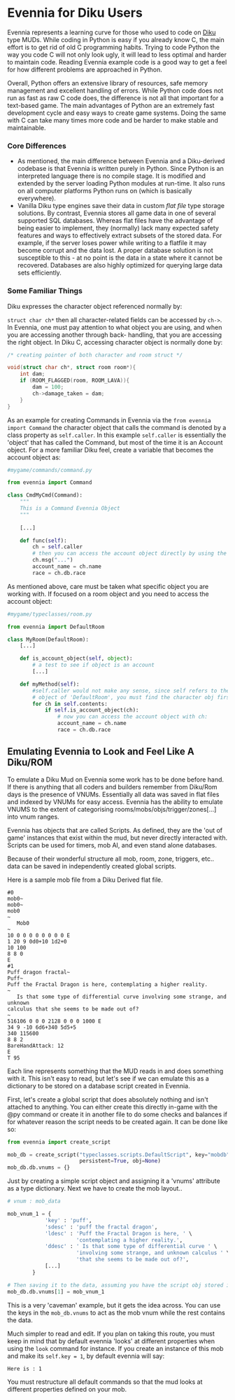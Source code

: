 # Evennia for Diku Users


Evennia represents a learning curve for those who used to code on
[Diku](https://en.wikipedia.org/wiki/DikuMUD) type MUDs. While coding in Python is easy if you
already know C, the main effort is to get rid of old C programming habits. Trying to code Python the
way you code C will not only look ugly, it will lead to less optimal and harder to maintain code.
Reading Evennia example code is a good way to get a feel for how different problems are approached
in Python.

Overall, Python offers an extensive library of resources, safe memory management and excellent
handling of errors. While Python code does not run as fast as raw C code does, the difference is not
all that important for a text-based game. The main advantages of Python are an extremely fast
development cycle and easy ways to create game systems. Doing the same with C can take many times
more code and be harder to make stable and maintainable.

### Core Differences

- As mentioned, the main difference between Evennia and a Diku-derived codebase is that Evennia is
written purely in Python. Since Python is an interpreted language there is no compile stage. It is
modified and extended by the server loading Python modules at run-time. It also runs on all computer
platforms Python runs on (which is basically everywhere).
- Vanilla Diku type engines save their data in custom *flat file* type storage solutions. By
contrast, Evennia stores all game data in one of several supported SQL databases. Whereas flat files
have the advantage of being easier to implement, they (normally) lack many expected safety features
and ways to effectively extract subsets of the stored data. For example, if the server loses power
while writing to a flatfile it may become corrupt and the data lost. A proper database solution is
not susceptible to this - at no point is the data in a state where it cannot be recovered. Databases
are also highly optimized for querying large data sets efficiently.

### Some Familiar Things

Diku expresses the character object referenced normally by:

`struct char ch*` then all character-related fields can be accessed by `ch->`. In Evennia, one must
pay attention to what object you are using, and when you are accessing another through back-
handling, that you are accessing the right object. In Diku C, accessing character object is normally
done by:

```c
/* creating pointer of both character and room struct */

void(struct char ch*, struct room room*){
    int dam;
    if (ROOM_FLAGGED(room, ROOM_LAVA)){
        dam = 100;
        ch->damage_taken = dam;
    }
}
```

As an example for creating Commands in Evennia via the `from evennia import Command` the character
object that calls the command is denoted by a class property as `self.caller`. In this example
`self.caller` is essentially the 'object' that has called the Command, but most of the time it is an
Account object. For a more familiar Diku feel, create a variable that becomes the account object as:

```python
#mygame/commands/command.py

from evennia import Command

class CmdMyCmd(Command):
    """
    This is a Command Evennia Object
    """
    
    [...]

    def func(self):
        ch = self.caller
        # then you can access the account object directly by using the familiar ch.
        ch.msg("...")
        account_name = ch.name
        race = ch.db.race

```

As mentioned above, care must be taken what specific object you are working with. If focused on a
room object and you need to access the account object:

```python
#mygame/typeclasses/room.py

from evennia import DefaultRoom

class MyRoom(DefaultRoom):
    [...]

    def is_account_object(self, object):
        # a test to see if object is an account
        [...]

    def myMethod(self):
        #self.caller would not make any sense, since self refers to the
        # object of 'DefaultRoom', you must find the character obj first:
        for ch in self.contents:
            if self.is_account_object(ch):
                # now you can access the account object with ch:
                account_name = ch.name
                race = ch.db.race
```


## Emulating Evennia to Look and Feel Like A Diku/ROM

To emulate a Diku Mud on Evennia some work has to be done before hand. If there is anything that all
coders and builders remember from Diku/Rom days is the presence of VNUMs. Essentially all data was
saved in flat files and indexed by VNUMs for easy access. Evennia has the ability to emulate VNUMS
to the extent of categorising rooms/mobs/objs/trigger/zones[...] into vnum ranges.

Evennia has objects that are called Scripts. As defined, they are the 'out of game' instances that
exist within the mud, but never directly interacted with. Scripts can be used for timers, mob AI,
and even stand alone databases.

Because of their wonderful structure all mob, room, zone, triggers, etc.. data can be saved in
independently created global scripts.

Here is a sample mob file from a Diku Derived flat file.

```text
#0
mob0~
mob0~
mob0
~
   Mob0
~
10 0 0 0 0 0 0 0 0 E
1 20 9 0d0+10 1d2+0
10 100
8 8 0
E
#1
Puff dragon fractal~
Puff~
Puff the Fractal Dragon is here, contemplating a higher reality.
~
   Is that some type of differential curve involving some strange, and unknown
calculus that she seems to be made out of?  
~
516106 0 0 0 2128 0 0 0 1000 E
34 9 -10 6d6+340 5d5+5
340 115600
8 8 2
BareHandAttack: 12
E
T 95
``` 
Each line represents something that the MUD reads in and does something with it. This isn't easy to
read, but let's see if we can emulate this as a dictionary to be stored on a database script created
in Evennia.

First, let's create a global script that does absolutely nothing and isn't attached to anything. You
can either create this directly in-game with the @py command or create it in another file to do some
checks and balances if for whatever reason the script needs to be created again. It
can be done like so:

```python
from evennia import create_script

mob_db = create_script("typeclasses.scripts.DefaultScript", key="mobdb",
                       persistent=True, obj=None)
mob_db.db.vnums = {}
```
Just by creating a simple script object and assigning it a 'vnums' attribute as a type dictionary.
Next we have to create the mob layout..

```python
# vnum : mob_data

mob_vnum_1 = {
            'key' : 'puff',
            'sdesc' : 'puff the fractal dragon',
            'ldesc' : 'Puff the Fractal Dragon is here, ' \
                      'contemplating a higher reality.',
            'ddesc' : ' Is that some type of differential curve ' \
                      'involving some strange, and unknown calculus ' \
                      'that she seems to be made out of?',
            [...]
        }

# Then saving it to the data, assuming you have the script obj stored in a variable.
mob_db.db.vnums[1] = mob_vnum_1
```

This is a very 'caveman' example, but it gets the idea across. You can use the keys in the
`mob_db.vnums` to act as the mob vnum while the rest contains the data.

Much simpler to read and edit. If you plan on taking this route, you must keep in mind that by
default evennia 'looks' at different properties when using the `look` command for instance. If you
create an instance of this mob and make its `self.key = 1`, by default evennia will say:

`Here is : 1`

You must restructure all default commands so that the mud looks at different properties defined on
your mob.
